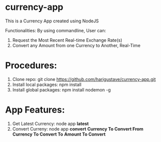 # currency-app

This is a Currency App created using NodeJS

Functionalities: By using commandline, User can:

1. Request the Most Recent Real-time Exchange Rate(s)
3. Convert any Amount from one Currency to Another, Real-Time

Procedures:
===========

1. Clone repo: git clone https://github.com/harigustave/currency-app.git
2. Install local packages: npm install
3. Install global packages: npm install nodemon -g

App Features:
=============
1. Get Latest Currency: node app **latest** 
3. Convert Curreny: node app **convert** **Currency To Convert From** **Currency To Convert To** **Amount To Convert**
